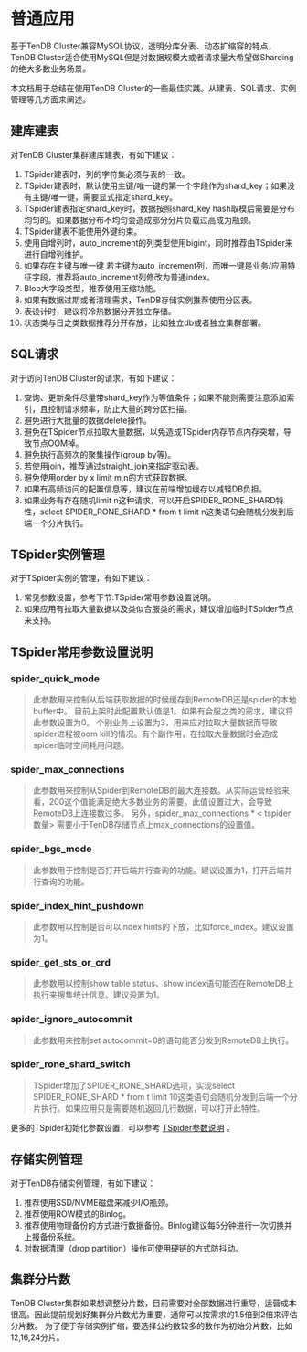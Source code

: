 # 普通应用

基于TenDB Cluster兼容MySQL协议，透明分库分表、动态扩缩容的特点， TenDB Cluster适合使用MySQL但是对数据规模大或者请求量大希望做Sharding的绝大多数业务场景。

本文档用于总结在使用TenDB Cluster的一些最佳实践。从建表、SQL请求、实例管理等几方面来阐述。

## **建库建表**
对TenDB Cluster集群建库建表，有如下建议：
1. TSpider建表时，列的字符集必须与表的一致。
2. TSpider建表时，默认使用主键/唯一键的第一个字段作为shard_key；如果没有主键/唯一键，需要显式指定shard_key。
3. TSpider建表指定shard_key时，数据按照shard_key hash取模后需要是分布均匀的。如果数据分布不均匀会造成部分分片负载过高成为瓶颈。
4. TSpider建表不能使用外键约束。
5. 使用自增列时，auto_increment的列类型使用bigint，同时推荐由TSpider来进行自增列维护。
6. 如果存在主键与唯一键 若主键为auto_increment列，而唯一键是业务/应用特征字段，推荐将auto_increment列修改为普通index。
7. Blob大字段类型，推荐使用压缩功能。
8. 如果有数据过期或者清理需求，TenDB存储实例推荐使用分区表。
9. 表设计时，建议将冷热数据分开独立存储。
10. 状态类与日之类数据推荐分开存放，比如独立db或者独立集群部署。


## **SQL请求**
对于访问TenDB Cluster的请求，有如下建议：
1. 查询、更新条件尽量带shard_key作为等值条件；如果不能则需要注意添加索引，且控制请求频率，防止大量的跨分区扫描。
2. 避免进行大批量的数据delete操作。
3. 避免在TSpider节点拉取大量数据，以免造成TSpider内存节点内存突增，导致节点OOM掉。
4. 避免执行高频次的聚集操作(group by等)。
5. 若使用join，推荐通过straight_join来指定驱动表。
6. 避免使用order by x limit m,n的方式获取数据。
7. 如果有高频访问的配置信息等，建议在前端增加缓存以减轻DB负担。
8. 如果业务有存在随机limit n这种请求，可以开启SPIDER_RONE_SHARD特性，select SPIDER_RONE_SHARD * from t limit n这类语句会随机分发到后端一个分片执行。

## **TSpider实例管理**
对于TSpider实例的管理，有如下建议：
1. 常见参数设置，参考下节:TSpider常用参数设置说明。
2. 如果应用有拉取大量数据以及类似合服类的需求，建议增加临时TSpider节点来支持。


## **TSpider常用参数设置说明**
### spider_quick_mode


> 此参数用来控制从后端获取数据的时候缓存到RemoteDB还是spider的本地buffer中。
> 目前上架时此配置默认值是1。如果有合服之类的需求，建议将此参数设置为0。
> 个别业务上设置为3，用来应对拉取大量数据而导致spider进程被oom kill的情况。有个副作用，在拉取大量数据时会造成spider临时空间耗用问题。


### spider_max_connections

>此参数用来控制从Spider到RemoteDB的最大连接数。从实际运营经验来看，200这个值能满足绝大多数业务的需要。此值设置过大，会导致RemoteDB上连接数过多。
另外，spider_max_connections * < tspider数量> 需要小于TenDB存储节点上max_connections的设置值。

### spider_bgs_mode

>此参数用于控制是否打开后端并行查询的功能。建议设置为1，打开后端并行查询的功能。

### spider_index_hint_pushdown

>此参数用以控制是否可以index hints的下放，比如force_index。建议设置为1。

### spider_get_sts_or_crd

>此参数用以控制show table status、show index语句能否在RemoteDB上执行来搜集统计信息。建议设置为1。

### spider_ignore_autocommit

>此参数用来控制set autocommit=0的语句能否分发到RemoteDB上执行。

### spider_rone_shard_switch

>TSpider增加了SPIDER_RONE_SHARD选项，实现select SPIDER_RONE_SHARD * from t limit 10这类语句会随机分发到后端一个分片执行。如果应用只是需要随机返回几行数据，可以打开此特性。

更多的TSpider初始化参数设置，可以参考 [TSpider参数说明](./../re-book/tspider-parameter.md) 。


## **存储实例管理**
对于TenDB存储实例管理，有如下建议：
1. 推荐使用SSD/NVME磁盘来减少I/O瓶颈。
2. 推荐使用ROW模式的Binlog。
3. 推荐使用物理备份的方式进行数据备份。Binlog建议每5分钟进行一次切换并上报备份系统。
4. 对数据清理（drop partition）操作可使用硬链的方式防抖动。

## **集群分片数**

TenDB Cluster集群如果想调整分片数，目前需要对全部数据进行重导，运营成本很高。因此提前规划好集群分片数尤为重要，通常可以按需求的1.5倍到2倍来评估分片数。 为了便于存储实例扩缩，要选择公约数较多的数作为初始分片数，比如12,16,24分片。